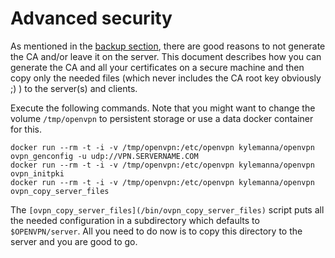 # Advanced security

As mentioned in the [backup section](/docs/backup.md), there are good reasons to not generate the CA and/or leave it on the server. This document describes how you can generate the CA and all your certificates on a secure machine and then copy only the needed files (which never includes the CA root key obviously ;) ) to the server(s) and clients.

Execute the following commands. Note that you might want to change the volume `/tmp/openvpn` to persistent storage or use a data docker container for this.

    docker run --rm -t -i -v /tmp/openvpn:/etc/openvpn kylemanna/openvpn ovpn_genconfig -u udp://VPN.SERVERNAME.COM
    docker run --rm -t -i -v /tmp/openvpn:/etc/openvpn kylemanna/openvpn ovpn_initpki
    docker run --rm -t -i -v /tmp/openvpn:/etc/openvpn kylemanna/openvpn ovpn_copy_server_files

The `[ovpn_copy_server_files](/bin/ovpn_copy_server_files)` script puts all the needed configuration in a subdirectory which defaults to `$OPENVPN/server`. All you need to do now is to copy this directory to the server and you are good to go.
